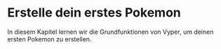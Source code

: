 <!-- Add translation for the following page: https://vyper.fun/#/1/introduction
Do NOT change the code below. The below code runs the code editor -->

# Erstelle dein erstes Pokemon

In diesem Kapitel lernen wir die Grundfunktionen von Vyper, um deinen ersten Pokemon zu erstellen.

